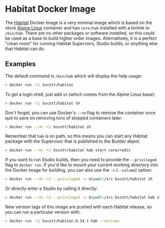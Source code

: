 # Habitat Docker Image

The [Habitat][] Docker image is a very minimal image which is based on the stock [Alpine Linux][] container and has `core/hab` installed with a binlink to `/bin/hab`. There are no other packages or software installed, so this could be used as a base to build higher order images. Alternatively, it is a perfect "clean room" for running Habitat Supervsirs, Studio builds, or anything else that Habitat can do.

## Examples

The default command is `/bin/hab` which will display the help usage:

```sh
> docker run -ti bscott/habitat
```

To get a login shell, just add `sh` (which comes from the Alpine Linux base):

```sh
> docker run -ti bscott/habitat sh
```

Don't forget, you can use Docker's `--rm` flag to remove the container once quit to save on removing tons of stopped containers later:

```sh
> docker run --rm -ti bscott/habitat sh
```

Remember that `hab` is on path, so this means you can start any Habitat package with the Supervisor that is published to the Builder depot:

```sh
> docker run --rm -ti bscott/habitat hab start core/redis
```

If you want to run Studio builds, then you need to provide the `--privileged` flag to `docker run`. If you'd like to mount your current working directory into the Docker image for building, you can also use the `-v` (`--volume`) option:

```sh
> docker run --rm -ti --privileged -v $(pwd):/src bscott/habitat sh
```

Or directly enter a Studio by calling it directly:

```sh
> docker run --rm -ti --privileged -v $(pwd):/src bscott/habitat hab studio enter
```

New version tags of this image are pushed with each Habitat release, so you can run a particular version with:

```sh
> docker run -ti bscott/habitat:0.34.1 hab --version
```

[Habitat]: https://www.habitat.sh
[Alpine Linux]: https://hub.docker.com/_/alpine/
